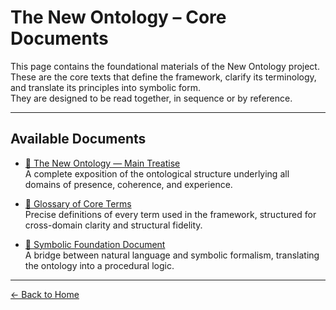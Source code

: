 # The New Ontology – Core Documents

This page contains the foundational materials of the New Ontology project.  
These are the core texts that define the framework, clarify its terminology, and translate its principles into symbolic form.  
They are designed to be read together, in sequence or by reference.

---

## Available Documents

- [📘 The New Ontology — Main Treatise](/the-new-ontology---public-release/assets/pdfs/The%20New%20Ontology.pdf)  
  A complete exposition of the ontological structure underlying all domains of presence, coherence, and experience.

- [📗 Glossary of Core Terms](/the-new-ontology---public-release/assets/pdfs/Glossary.pdf)  
  Precise definitions of every term used in the framework, structured for cross-domain clarity and structural fidelity.

- [📙 Symbolic Foundation Document](/the-new-ontology---public-release/assets/pdfs/Symbolic%20Foundation.pdf)  
  A bridge between natural language and symbolic formalism, translating the ontology into a procedural logic.

---
[← Back to Home](/the-new-ontology---public-release/)
